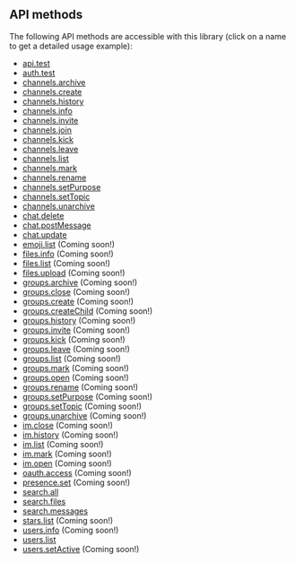 ## API methods

The following API methods are accessible with this library (click on a name to get a detailed usage example):

- [api.test](https://github.com/cleentfaar/slack/blob/master/src/CL/Slack/Resources/doc/methods/api-test.md)
- [auth.test](https://github.com/cleentfaar/slack/blob/master/src/CL/Slack/Resources/doc/methods/auth-test.md)
- [channels.archive](https://github.com/cleentfaar/slack/blob/master/src/CL/Slack/Resources/doc/methods/channels-archive.md)
- [channels.create](https://github.com/cleentfaar/slack/blob/master/src/CL/Slack/Resources/doc/methods/channels-create.md)
- [channels.history](https://github.com/cleentfaar/slack/blob/master/src/CL/Slack/Resources/doc/methods/channels-history.md)
- [channels.info](https://github.com/cleentfaar/slack/blob/master/src/CL/Slack/Resources/doc/methods/channels-info.md)
- [channels.invite](https://github.com/cleentfaar/slack/blob/master/src/CL/Slack/Resources/doc/methods/channels-invite.md)
- [channels.join](https://github.com/cleentfaar/slack/blob/master/src/CL/Slack/Resources/doc/methods/channels-join.md)
- [channels.kick](https://github.com/cleentfaar/slack/blob/master/src/CL/Slack/Resources/doc/methods/channels-kick.md)
- [channels.leave](https://github.com/cleentfaar/slack/blob/master/src/CL/Slack/Resources/doc/methods/channels-leave.md)
- [channels.list](https://github.com/cleentfaar/slack/blob/master/src/CL/Slack/Resources/doc/methods/channels-list.md)
- [channels.mark](https://github.com/cleentfaar/slack/blob/master/src/CL/Slack/Resources/doc/methods/channels-mark.md)
- [channels.rename](https://github.com/cleentfaar/slack/blob/master/src/CL/Slack/Resources/doc/methods/channels-rename.md)
- [channels.setPurpose](https://github.com/cleentfaar/slack/blob/master/src/CL/Slack/Resources/doc/methods/channels-set-purpose.md)
- [channels.setTopic](https://github.com/cleentfaar/slack/blob/master/src/CL/Slack/Resources/doc/methods/channels-set-topic.md)
- [channels.unarchive](https://github.com/cleentfaar/slack/blob/master/src/CL/Slack/Resources/doc/methods/channels-unarchive.md)
- [chat.delete](https://github.com/cleentfaar/slack/blob/master/src/CL/Slack/Resources/doc/methods/chat-delete.md)
- [chat.postMessage](https://github.com/cleentfaar/slack/blob/master/src/CL/Slack/Resources/doc/methods/chat-post-message.md)
- [chat.update](https://github.com/cleentfaar/slack/blob/master/src/CL/Slack/Resources/doc/methods/chat-update.md)
- [emoji.list](https://github.com/cleentfaar/slack/blob/master/src/CL/Slack/Resources/doc/methods/emoji-list.md) (Coming soon!)
- [files.info](https://github.com/cleentfaar/slack/blob/master/src/CL/Slack/Resources/doc/methods/files-info.md) (Coming soon!)
- [files.list](https://github.com/cleentfaar/slack/blob/master/src/CL/Slack/Resources/doc/methods/files-list.md) (Coming soon!)
- [files.upload](https://github.com/cleentfaar/slack/blob/master/src/CL/Slack/Resources/doc/methods/files-upload.md) (Coming soon!)
- [groups.archive](https://github.com/cleentfaar/slack/blob/master/src/CL/Slack/Resources/doc/methods/groups-archive.md) (Coming soon!)
- [groups.close](https://github.com/cleentfaar/slack/blob/master/src/CL/Slack/Resources/doc/methods/groups-close.md) (Coming soon!)
- [groups.create](https://github.com/cleentfaar/slack/blob/master/src/CL/Slack/Resources/doc/methods/groups-create.md) (Coming soon!)
- [groups.createChild](https://github.com/cleentfaar/slack/blob/master/src/CL/Slack/Resources/doc/methods/groups-create-child.md) (Coming soon!)
- [groups.history](https://github.com/cleentfaar/slack/blob/master/src/CL/Slack/Resources/doc/methods/groups-history.md) (Coming soon!)
- [groups.invite](https://github.com/cleentfaar/slack/blob/master/src/CL/Slack/Resources/doc/methods/groups-invite.md) (Coming soon!)
- [groups.kick](https://github.com/cleentfaar/slack/blob/master/src/CL/Slack/Resources/doc/methods/groups-kick.md) (Coming soon!)
- [groups.leave](https://github.com/cleentfaar/slack/blob/master/src/CL/Slack/Resources/doc/methods/groups-leave.md) (Coming soon!)
- [groups.list](https://github.com/cleentfaar/slack/blob/master/src/CL/Slack/Resources/doc/methods/groups-list.md) (Coming soon!)
- [groups.mark](https://github.com/cleentfaar/slack/blob/master/src/CL/Slack/Resources/doc/methods/groups-mark.md) (Coming soon!)
- [groups.open](https://github.com/cleentfaar/slack/blob/master/src/CL/Slack/Resources/doc/methods/groups-open.md) (Coming soon!)
- [groups.rename](https://github.com/cleentfaar/slack/blob/master/src/CL/Slack/Resources/doc/methods/groups-rename.md) (Coming soon!)
- [groups.setPurpose](https://github.com/cleentfaar/slack/blob/master/src/CL/Slack/Resources/doc/methods/groups-set-purpose.md) (Coming soon!)
- [groups.setTopic](https://github.com/cleentfaar/slack/blob/master/src/CL/Slack/Resources/doc/methods/groups-set-topic.md) (Coming soon!)
- [groups.unarchive](https://github.com/cleentfaar/slack/blob/master/src/CL/Slack/Resources/doc/methods/groups-unarchive.md) (Coming soon!)
- [im.close](https://github.com/cleentfaar/slack/blob/master/src/CL/Slack/Resources/doc/methods/im-close.md) (Coming soon!)
- [im.history](https://github.com/cleentfaar/slack/blob/master/src/CL/Slack/Resources/doc/methods/im-history.md) (Coming soon!)
- [im.list](https://github.com/cleentfaar/slack/blob/master/src/CL/Slack/Resources/doc/methods/im-list.md) (Coming soon!)
- [im.mark](https://github.com/cleentfaar/slack/blob/master/src/CL/Slack/Resources/doc/methods/im-mark.md) (Coming soon!)
- [im.open](https://github.com/cleentfaar/slack/blob/master/src/CL/Slack/Resources/doc/methods/im-open.md) (Coming soon!)
- [oauth.access](https://github.com/cleentfaar/slack/blob/master/src/CL/Slack/Resources/doc/methods/oauth-access.md) (Coming soon!)
- [presence.set](https://github.com/cleentfaar/slack/blob/master/src/CL/Slack/Resources/doc/methods/presence-set.md) (Coming soon!)
- [search.all](https://github.com/cleentfaar/slack/blob/master/src/CL/Slack/Resources/doc/methods/search-all.md)
- [search.files](https://github.com/cleentfaar/slack/blob/master/src/CL/Slack/Resources/doc/methods/search-files.md)
- [search.messages](https://github.com/cleentfaar/slack/blob/master/src/CL/Slack/Resources/doc/methods/search-messages.md)
- [stars.list](https://github.com/cleentfaar/slack/blob/master/src/CL/Slack/Resources/doc/methods/stars-list.md) (Coming soon!)
- [users.info](https://github.com/cleentfaar/slack/blob/master/src/CL/Slack/Resources/doc/methods/users-info.md) (Coming soon!)
- [users.list](https://github.com/cleentfaar/slack/blob/master/src/CL/Slack/Resources/doc/methods/users-list.md)
- [users.setActive](https://github.com/cleentfaar/slack/blob/master/src/CL/Slack/Resources/doc/methods/users-set-active.md) (Coming soon!)
